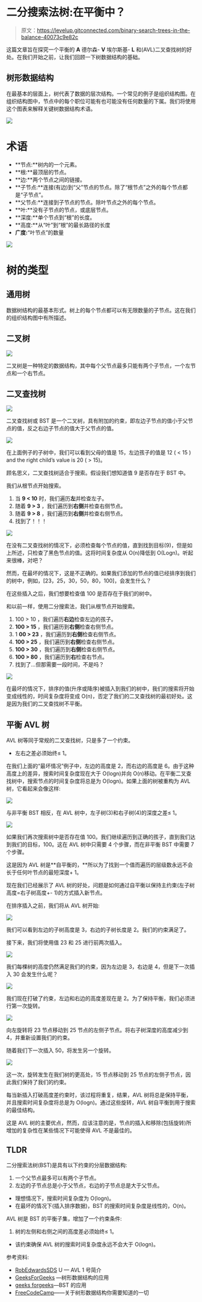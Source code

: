 # 二分搜索法树:在平衡中？

> 原文：<https://levelup.gitconnected.com/binary-search-trees-in-the-balance-40073c9e82c>

这篇文章旨在探究一个平衡的 **A** 德尔森- **V** 埃尔斯基- **L** 和(AVL)二叉查找树的好处。在我们开始之前，让我们回顾一下树数据结构的基础。

## 树形数据结构

在最基本的层面上，树代表了数据的层次结构。一个常见的例子是组织结构图。在组织结构图中，节点中的每个职位可能有也可能没有任何数量的下属。我们将使用这个图表来解释关键树数据结构术语。

![](img/bdb2b1b4ad3e925c852c8b7e7bb8ee3b.png)

# 术语

*   **节点:**树内的一个元素。
*   **根:**最顶层的节点。
*   **边:**两个节点之间的链接。
*   **子节点:**连接(有边)到“父”节点的节点。除了“根节点”之外的每个节点都是“子节点”。
*   **父节点:**连接到子节点的节点。除叶节点之外的每个节点。
*   **叶:**没有子节点的节点，或底层节点。
*   **深度:**单个节点到“根”的长度。
*   **高度:**从“叶”到“根”的最长路径的长度
*   **广度:**“叶节点”的数量

![](img/c4598834089accb253ef40bc2053746f.png)

# 树的类型

## 通用树

数据树结构的最基本形式。树上的每个节点都可以有无限数量的子节点。这在我们的组织结构图中有所描述。

## 二叉树

![](img/451dbb9181f85b5dd053927026c46d86.png)

二叉树是一种特定的数据结构，其中每个父节点最多只能有两个子节点，一个左节点和一个右节点。

## 二叉查找树

![](img/ea75f82ce10b01ab744b05a7226ec450.png)

二叉查找树或 BST 是一个二叉树，具有附加的约束，即左边子节点的值小于父节点的值，反之右边子节点的值大于父节点的值。

![](img/499377ea37ef4dbac7de7db89d901541.png)

在上面例子的子树中，我们可以看到父母的值是 15，左边孩子的值是 12 ( < 15 ) and the right child’s value is 20 ( > 15)。

顾名思义，二叉查找树适合于搜索。假设我们想知道值 9 是否存在于 BST 中。

我们从根节点开始搜索。

1.  当 **9 < 10** 时，我们遍历**左**并检查左子。
2.  随着 **9 > 3** ，我们遍历到**右侧**并检查右侧节点。
3.  随着 **9 > 8** ，我们遍历到**右侧**并检查右侧节点。
4.  找到了！！！

![](img/9781c3b8f0be72bc32a187c7317f2256.png)

在没有二叉查找树的情况下，必须检查每个节点的值，直到找到目标(9)，但是如上所述，只检查了黑色节点的值。这将时间复杂度从 O(n)降低到 O(Logn)。听起来很棒，对吧？

然而，在最坏的情况下，这是不正确的。如果我们添加的节点的值已经排序到我们的树中，例如，[23，25，30，50，80，100]，会发生什么？

在这些插入之后，我们想要检查值 100 是否存在于我们的树中。

和以前一样，使用二分搜索法，我们从根节点开始搜索。

1.  100 > 10 ，我们遍历**右边**检查左边的孩子。
2.  **100 > 15** ，我们遍历到**右侧**检查右侧节点。
3.  1 **00 > 23** ，我们遍历到**右侧**检查右侧节点。
4.  **100 > 25** ，我们遍历到**右侧**检查右侧节点。
5.  **100 > 30** ，我们遍历到**右侧**检查右侧节点。
6.  **100 > 80** ，我们遍历到**右**检查右节点。
7.  找到了…但那需要一段时间，不是吗？

![](img/3849c4eb5de46b361a6dcaff69963beb.png)

在最坏的情况下，排序的值(升序或降序)被插入到我们的树中，我们的搜索将开始变成线性的，时间复杂度将变成 O(n)，否定了我们的二叉查找树的最初好处。这是因为我们的二叉查找树不平衡。

## 平衡 AVL 树

AVL 树等同于常规的二叉查找树，只是多了一个约束。

*   左右之差必须始终≤ 1。

在我们上面的“最坏情况”例子中，左边的高度是 2，而右边的高度是 6。由于这种高度上的差异，搜索时间复杂度现在大于 O(logn)并向 O(n)移动。在平衡二叉查找树中，搜索节点的时间复杂度将总是为 O(logn)。如果上面的树被重构为 AVL 树，它看起来会像这样:

![](img/2fcacdea705187f19ffbde80ec7089f3.png)

与非平衡 BST 相反，在 AVL 树中，左子树(3)和右子树(4)的深度之差≤ 1。

![](img/2840f192456937fc39e03eca87272e37.png)

如果我们再次搜索树中是否存在值 100。我们继续遍历到正确的孩子，直到我们达到我们的目标，100。这在 AVL 树中只需要 4 个步骤，而在非平衡 BST 中需要 7 个步骤。

这是因为 AVL 树是**自平衡的，**所以为了找到一个值而遍历的层级数永远不会长于任何叶节点的最短深度+ 1。

现在我们已经展示了 AVL 树的好处，问题是如何通过自平衡以保持主约束(左子树高度=右子树高度+- 1)的方式插入新节点。

在排序插入之前，我们将从 AVL 树开始:

![](img/a548469c157a1d16397a830660fe7288.png)

我们可以看到左边的子树高度是 3，右边的子树长度是 2。我们的约束满足了。

接下来，我们将使用值 23 和 25 进行前两次插入。

![](img/2b23bdaed3c878c9943e19a84b079531.png)

我们每棵树的高度仍然满足我们的约束，因为左边是 3，右边是 4，但是下一次插入 30 会发生什么呢？

![](img/4bfc124eb83e37c2c488e63838e4decb.png)

我们现在打破了约束，左边和右边的高度差现在是 2。为了保持平衡，我们必须进行第一次旋转。

![](img/343a6f9d9a5d6e8e88f8bb5ed7647b2a.png)

向左旋转将 23 节点移动到 25 节点的左侧子节点。将右子树深度的高度减少到 4，并重新设置我们的约束。

随着我们下一次插入 50，将发生另一个旋转。

![](img/ef90cc752c058e72f00899698a1c6c62.png)

这一次，旋转发生在我们树的更高处，15 节点移动到 25 节点的左侧子节点，因此我们保持了我们的约束。

每当新插入打破高度差约束时，该过程将重复，结果，AVL 树将总是保持平衡，并且搜索时间复杂度将总是为 O(logn)。通过这些旋转，AVL 树自平衡到用于搜索的最佳结构。

这是 AVL 树的主要优点，然而，应该注意的是，节点的插入和移除(包括旋转)所增加的复杂性在某些情况下可能使得 AVL 不是最佳的。

## TLDR

二分搜索法树(BST)是具有以下约束的分层数据结构:

1.  一个父节点最多可以有两个子节点。
2.  左边的子节点总是小于父节点，右边的子节点总是大于父节点。

*   理想情况下，搜索时间复杂度为 O(logn)。
*   在最坏的情况下(插入排序数据)，BST 的搜索时间复杂度是线性的，O(n)。

AVL 树是 BST 的平衡子集，增加了一个约束条件:

1.  树的左侧和右侧之间的高度差必须始终≤ 1。

*   该约束确保 AVL 树的搜索时间复杂度永远不会大于 O(logn)。

参考资料:

*   [RobEdwardsSDS](https://www.youtube.com/channel/UC6Aa5t0vHN8uj_BCbgrRZcQ) U — AVL 1 号简介
*   [GeeksForGeeks](https://www.geeksforgeeks.org/applications-of-tree-data-structure/) —树形数据结构的应用
*   [geeks forgeeks](https://www.geeksforgeeks.org/applications-of-bst/)—BST 的应用
*   [FreeCodeCamp](https://www.freecodecamp.org/news/all-you-need-to-know-about-tree-data-structures-bceacb85490c/)——关于树形数据结构你需要知道的一切